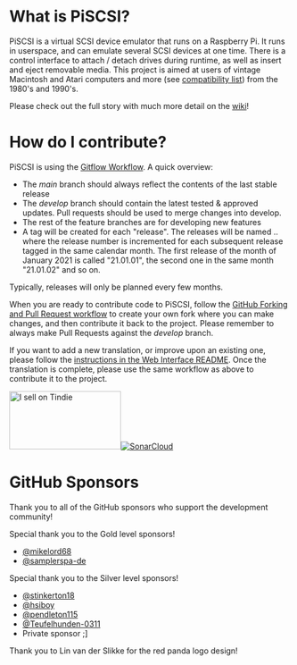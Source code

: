# What is PiSCSI?
PiSCSI is a virtual SCSI device emulator that runs on a Raspberry Pi. It runs in userspace, and can emulate several SCSI devices at one time. There is a control interface to attach / detach drives during runtime, as well as insert and eject removable media. This project is aimed at users of vintage Macintosh and Atari computers and more (see [compatibility list](https://github.com/PiSCSI/piscsi/wiki/Compatibility)) from the 1980's and 1990's.

Please check out the full story with much more detail on the [wiki](https://github.com/PiSCSI/piscsi/wiki)!

# How do I contribute?
PiSCSI is using the <a href="https://datasift.github.io/gitflow/IntroducingGitFlow.html">Gitflow Workflow</a>. A quick overview:

- The *main* branch should always reflect the contents of the last stable release
- The *develop* branch should contain the latest tested & approved updates. Pull requests should be used to merge changes into develop.
- The rest of the feature branches are for developing new features
- A tag will be created for each "release". The releases will be named <year>.<month>.<release number> where the release number is incremented for each subsequent release tagged in the same calendar month. The first release of the month of January 2021 is called "21.01.01", the second one in the same month "21.01.02" and so on.
  
Typically, releases will only be planned every few months.

When you are ready to contribute code to PiSCSI, follow the <a href="https://docs.github.com/en/get-started/quickstart/contributing-to-projects">GitHub Forking and Pull Request workflow</a> to create your own fork where you can make changes, and then contribute it back to the project. Please remember to always make Pull Requests against the *develop* branch.

If you want to add a new translation, or improve upon an existing one, please follow the <a href="https://github.com/PiSCSI/piscsi/tree/master/python/web#localizing-the-web-interface">instructions in the Web Interface README</a>. Once the translation is complete, please use the same workflow as above to contribute it to the project.

<a href="https://www.tindie.com/stores/landogriffin/?ref=offsite_badges&utm_source=sellers_akuker&utm_medium=badges&utm_campaign=badge_large"><img src="https://d2ss6ovg47m0r5.cloudfront.net/badges/tindie-larges.png" alt="I sell on Tindie" width="200" height="104"></a>[![SonarCloud](https://sonarcloud.io/images/project_badges/sonarcloud-orange.svg)](https://sonarcloud.io/summary/new_code?id=akuker_PISCSI)

# GitHub Sponsors
Thank you to all of the GitHub sponsors who support the development community!

 Special thank you to the Gold level sponsors!
  - <a href="https://github.com/mikelord68">@mikelord68</a>
  - <a href="https://github.com/SamplerSpa-de">@samplerspa-de</a>
  
Special thank you to the Silver level sponsors!
  - <a href="https://github.com/stinkerton18">@stinkerton18</a>
  - <a href="https://github.com/hsiboy">@hsiboy</a>
  - <a href="https://github.com/pendleton115">@pendleton115</a>
  - <a href="https://github.com/Teufelhunden-0311">@Teufelhunden-0311</a>
  - Private sponsor ;]
  
  Thank you to Lin van der Slikke for the red panda logo design!
